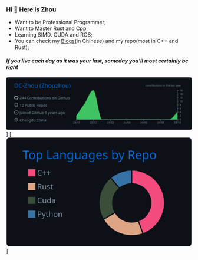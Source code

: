 ### Hi 👋 Here is Zhou

* Want to be Professional Programmer;
* Want to Master Rust and Cpp;
* Learning SIMD. CUDA and ROS;
* You can check my [Blogs](https://github.com/DC-Zhou/MyBlogs)(in Chinese) and my repo(most in C++ and Rust);

####         _If you live each day as it was your last, someday you'll most certainly be right_

[![](https://raw.githubusercontent.com/DC-Zhou/DC-Zhou/main/profile-summary-card-output/github_dark/0-profile-details.svg)](https://github.com/vn7n24fzkq/github-profile-summary-cards)]
[![](https://raw.githubusercontent.com/DC-Zhou/DC-Zhou/main/profile-summary-card-output/github_dark/1-repos-per-language.svg)]
